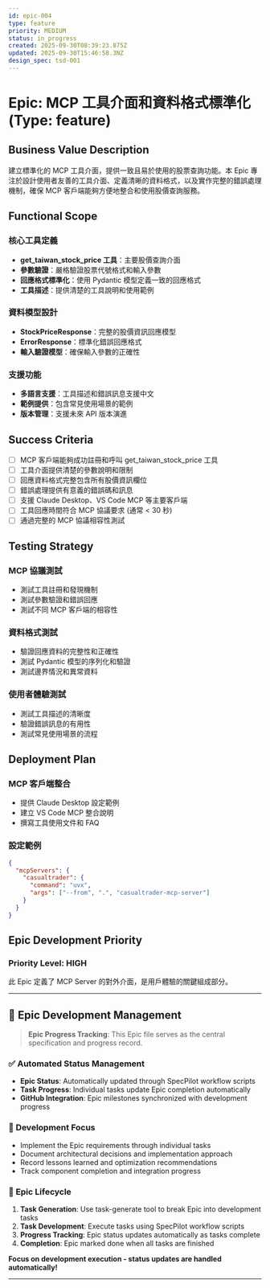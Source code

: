 ```yaml
---
id: epic-004
type: feature
priority: MEDIUM
status: in_progress
created: 2025-09-30T08:39:23.875Z
updated: 2025-09-30T15:46:58.3NZ
design_spec: tsd-001
---
```


# Epic: MCP 工具介面和資料格式標準化 (Type: feature)

## Business Value Description

建立標準化的 MCP 工具介面，提供一致且易於使用的股票查詢功能。本 Epic 專注於設計使用者友善的工具介面、定義清晰的資料格式，以及實作完整的錯誤處理機制，確保 MCP 客戶端能夠方便地整合和使用股價查詢服務。

## Functional Scope

### 核心工具定義

- **get_taiwan_stock_price 工具**：主要股價查詢介面
- **參數驗證**：嚴格驗證股票代號格式和輸入參數
- **回應格式標準化**：使用 Pydantic 模型定義一致的回應格式
- **工具描述**：提供清楚的工具說明和使用範例

### 資料模型設計

- **StockPriceResponse**：完整的股價資訊回應模型
- **ErrorResponse**：標準化錯誤回應格式
- **輸入驗證模型**：確保輸入參數的正確性

### 支援功能

- **多語言支援**：工具描述和錯誤訊息支援中文
- **範例提供**：包含常見使用場景的範例
- **版本管理**：支援未來 API 版本演進

## Success Criteria

- [ ] MCP 客戶端能夠成功註冊和呼叫 get_taiwan_stock_price 工具
- [ ] 工具介面提供清楚的參數說明和限制
- [ ] 回應資料格式完整包含所有股價資訊欄位
- [ ] 錯誤處理提供有意義的錯誤碼和訊息
- [ ] 支援 Claude Desktop、VS Code MCP 等主要客戶端
- [ ] 工具回應時間符合 MCP 協議要求 (通常 < 30 秒)
- [ ] 通過完整的 MCP 協議相容性測試

## Testing Strategy

### MCP 協議測試

- 測試工具註冊和發現機制
- 測試參數驗證和錯誤回應
- 測試不同 MCP 客戶端的相容性

### 資料格式測試

- 驗證回應資料的完整性和正確性
- 測試 Pydantic 模型的序列化和驗證
- 測試邊界情況和異常資料

### 使用者體驗測試

- 測試工具描述的清晰度
- 驗證錯誤訊息的有用性
- 測試常見使用場景的流程

## Deployment Plan

### MCP 客戶端整合

- 提供 Claude Desktop 設定範例
- 建立 VS Code MCP 整合說明
- 撰寫工具使用文件和 FAQ

### 設定範例

```json
{
  "mcpServers": {
    "casualtrader": {
      "command": "uvx",
      "args": ["--from", ".", "casualtrader-mcp-server"]
    }
  }
}
```

## Epic Development Priority

### Priority Level: HIGH

此 Epic 定義了 MCP Server 的對外介面，是用戶體驗的關鍵組成部分。

---

## 🚀 Epic Development Management

> **Epic Progress Tracking**: This Epic file serves as the central specification and progress record.

### ✅ Automated Status Management

- **Epic Status**: Automatically updated through SpecPilot workflow scripts
- **Task Progress**: Individual tasks update Epic completion automatically
- **GitHub Integration**: Epic milestones synchronized with development progress

### 📝 Development Focus

- Implement the Epic requirements through individual tasks
- Document architectural decisions and implementation approach
- Record lessons learned and optimization recommendations
- Track component completion and integration progress

### 🔄 Epic Lifecycle

1. **Task Generation**: Use task-generate tool to break Epic into development tasks
2. **Task Development**: Execute tasks using SpecPilot workflow scripts
3. **Progress Tracking**: Epic status updates automatically as tasks complete
4. **Completion**: Epic marked done when all tasks are finished

**Focus on development execution - status updates are handled automatically!**

---
